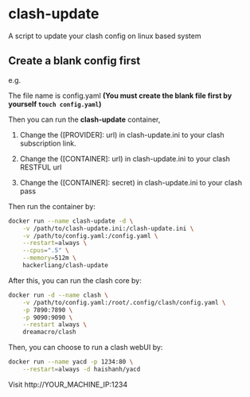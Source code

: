 # clash-update
A script to update your clash config on linux based system

## Create a blank config first

e.g.

The file name is config.yaml
**(You must create the blank file first by yourself `touch config.yaml`)**

Then you can run the **clash-update** container,
1. Change the ([PROVIDER]: url) in clash-update.ini
to your clash subscription link.
   
2. Change the ([CONTAINER]: url) in clash-update.ini
to your clash RESTFUL url
   
3. Change the ([CONTAINER]: secret) in clash-update.ini
to your clash pass

Then run the container by:
```bash
docker run --name clash-update -d \
    -v /path/to/clash-update.ini:/clash-update.ini \
    -v /path/to/config.yaml:/config.yaml \
    --restart=always \
    --cpus=".5" \
    --memory=512m \
    hackerliang/clash-update
```

After this, you can run the clash core by:


```bash
docker run -d --name clash \
    -v /path/to/config.yaml:/root/.config/clash/config.yaml \
    -p 7890:7890 \
    -p 9090:9090 \
    --restart always \
    dreamacro/clash
```

Then, you can choose to run a clash webUI by:

```bash
docker run --name yacd -p 1234:80 \
    --restart=always -d haishanh/yacd
```

Visit http://YOUR_MACHINE_IP:1234